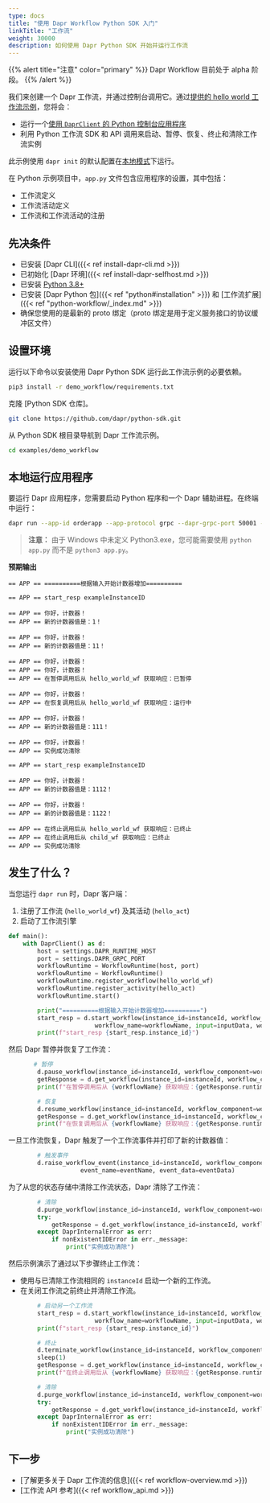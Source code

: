 ```yaml
---
type: docs
title: "使用 Dapr Workflow Python SDK 入门"
linkTitle: "工作流"
weight: 30000
description: 如何使用 Dapr Python SDK 开始并运行工作流
---
```


{{% alert title="注意" color="primary" %}}
Dapr Workflow 目前处于 alpha 阶段。
{{% /alert %}}

我们来创建一个 Dapr 工作流，并通过控制台调用它。通过[提供的 hello world 工作流示例](https://github.com/dapr/python-sdk/tree/master/examples/demo_workflow)，您将会：

- 运行一个[使用 `DaprClient` 的 Python 控制台应用程序](https://github.com/dapr/python-sdk/blob/master/examples/demo_workflow/app.py)
- 利用 Python 工作流 SDK 和 API 调用来启动、暂停、恢复、终止和清除工作流实例

此示例使用 `dapr init` 的默认配置在[本地模式](https://github.com/dapr/cli#install-dapr-on-your-local-machine-self-hosted)下运行。

在 Python 示例项目中，`app.py` 文件包含应用程序的设置，其中包括：
- 工作流定义
- 工作流活动定义
- 工作流和工作流活动的注册

## 先决条件
- 已安装 [Dapr CLI]({{< ref install-dapr-cli.md >}})
- 已初始化 [Dapr 环境]({{< ref install-dapr-selfhost.md >}})
- 已安装 [Python 3.8+](https://www.python.org/downloads/)
- 已安装 [Dapr Python 包]({{< ref "python#installation" >}}) 和 [工作流扩展]({{< ref "python-workflow/_index.md" >}})
- 确保您使用的是最新的 proto 绑定（proto 绑定是用于定义服务接口的协议缓冲区文件）

## 设置环境

运行以下命令以安装使用 Dapr Python SDK 运行此工作流示例的必要依赖。

```bash
pip3 install -r demo_workflow/requirements.txt
```

克隆 [Python SDK 仓库]。

```bash
git clone https://github.com/dapr/python-sdk.git
```

从 Python SDK 根目录导航到 Dapr 工作流示例。

```bash
cd examples/demo_workflow
```

## 本地运行应用程序

要运行 Dapr 应用程序，您需要启动 Python 程序和一个 Dapr 辅助进程。在终端中运行：

```bash
dapr run --app-id orderapp --app-protocol grpc --dapr-grpc-port 50001 --resources-path components --placement-host-address localhost:50005 -- python3 app.py
```

> **注意：** 由于 Windows 中未定义 Python3.exe，您可能需要使用 `python app.py` 而不是 `python3 app.py`。

**预期输出**

```
== APP == ==========根据输入开始计数器增加==========

== APP == start_resp exampleInstanceID

== APP == 你好，计数器！
== APP == 新的计数器值是：1！

== APP == 你好，计数器！
== APP == 新的计数器值是：11！

== APP == 你好，计数器！
== APP == 你好，计数器！
== APP == 在暂停调用后从 hello_world_wf 获取响应：已暂停

== APP == 你好，计数器！
== APP == 在恢复调用后从 hello_world_wf 获取响应：运行中

== APP == 你好，计数器！
== APP == 新的计数器值是：111！

== APP == 你好，计数器！
== APP == 实例成功清除

== APP == start_resp exampleInstanceID

== APP == 你好，计数器！
== APP == 新的计数器值是：1112！

== APP == 你好，计数器！
== APP == 新的计数器值是：1122！

== APP == 在终止调用后从 hello_world_wf 获取响应：已终止
== APP == 在终止调用后从 child_wf 获取响应：已终止
== APP == 实例成功清除
```

## 发生了什么？

当您运行 `dapr run` 时，Dapr 客户端：
1. 注册了工作流 (`hello_world_wf`) 及其活动 (`hello_act`)
2. 启动了工作流引擎

```python
def main():
    with DaprClient() as d:
        host = settings.DAPR_RUNTIME_HOST
        port = settings.DAPR_GRPC_PORT
        workflowRuntime = WorkflowRuntime(host, port)
        workflowRuntime = WorkflowRuntime()
        workflowRuntime.register_workflow(hello_world_wf)
        workflowRuntime.register_activity(hello_act)
        workflowRuntime.start()

        print("==========根据输入开始计数器增加==========")
        start_resp = d.start_workflow(instance_id=instanceId, workflow_component=workflowComponent,
                        workflow_name=workflowName, input=inputData, workflow_options=workflowOptions)
        print(f"start_resp {start_resp.instance_id}")
```

然后 Dapr 暂停并恢复了工作流：

```python
       # 暂停
        d.pause_workflow(instance_id=instanceId, workflow_component=workflowComponent)
        getResponse = d.get_workflow(instance_id=instanceId, workflow_component=workflowComponent)
        print(f"在暂停调用后从 {workflowName} 获取响应：{getResponse.runtime_status}")

        # 恢复
        d.resume_workflow(instance_id=instanceId, workflow_component=workflowComponent)
        getResponse = d.get_workflow(instance_id=instanceId, workflow_component=workflowComponent)
        print(f"在恢复调用后从 {workflowName} 获取响应：{getResponse.runtime_status}")
```

一旦工作流恢复，Dapr 触发了一个工作流事件并打印了新的计数器值：

```python
        # 触发事件
        d.raise_workflow_event(instance_id=instanceId, workflow_component=workflowComponent,
                    event_name=eventName, event_data=eventData)
```

为了从您的状态存储中清除工作流状态，Dapr 清除了工作流：

```python
        # 清除
        d.purge_workflow(instance_id=instanceId, workflow_component=workflowComponent)
        try:
            getResponse = d.get_workflow(instance_id=instanceId, workflow_component=workflowComponent)
        except DaprInternalError as err:
            if nonExistentIDError in err._message:
                print("实例成功清除")
```

然后示例演示了通过以下步骤终止工作流：
- 使用与已清除工作流相同的 `instanceId` 启动一个新的工作流。
- 在关闭工作流之前终止并清除工作流。

```python
        # 启动另一个工作流
        start_resp = d.start_workflow(instance_id=instanceId, workflow_component=workflowComponent,
                        workflow_name=workflowName, input=inputData, workflow_options=workflowOptions)
        print(f"start_resp {start_resp.instance_id}")

        # 终止
        d.terminate_workflow(instance_id=instanceId, workflow_component=workflowComponent)
        sleep(1)
        getResponse = d.get_workflow(instance_id=instanceId, workflow_component=workflowComponent)
        print(f"在终止调用后从 {workflowName} 获取响应：{getResponse.runtime_status}")

        # 清除
        d.purge_workflow(instance_id=instanceId, workflow_component=workflowComponent)
        try:
            getResponse = d.get_workflow(instance_id=instanceId, workflow_component=workflowComponent)
        except DaprInternalError as err:
            if nonExistentIDError in err._message:
                print("实例成功清除")
```

## 下一步
- [了解更多关于 Dapr 工作流的信息]({{< ref workflow-overview.md >}})
- [工作流 API 参考]({{< ref workflow_api.md >}})
